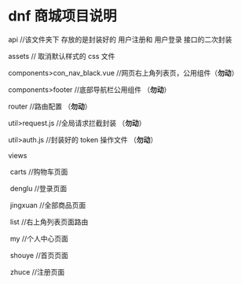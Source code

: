 # dnf 商城项目说明

api //该文件夹下 存放的是封装好的 用户注册和 用户登录 接口的二次封装

assets // 取消默认样式的 css 文件

components>con_nav_black.vue //网页右上角列表页，公用组件（**勿动**）

components>footer //底部导航栏公用组件 （**勿动**）

router //路由配置 （**勿动**）

util>request.js //全局请求拦截封装 （**勿动**）

util>auth.js //封装好的 token 操作文件 （**勿动**）

views

​ carts //购物车页面

​ denglu //登录页面

​ jingxuan //全部商品页面

​ list //右上角列表页面路由

​ my //个人中心页面

​ shouye //首页页面

​ zhuce //注册页面
